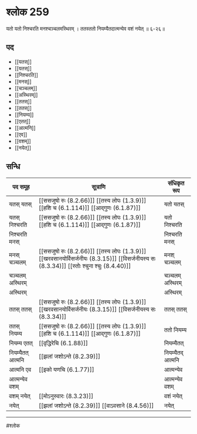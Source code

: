 # श्लोक 259

यतो यतो निश्चरति मनश्चञ्चलमस्थिरम् ।
ततस्ततो नियम्यैतदात्मन्येव वशं नयेत् ॥ ६-२६॥


## पद 

- [[यतस्]]
- [[यतस्]]
- [[निश्चरति]]
- [[मनस्]]
- [[चञ्चलम्]]
- [[अस्थिरम्]]
- [[ततस्]]
- [[ततस्]]
- [[नियम्य]]
- [[एतत्]]
- [[आत्मनि]]
- [[एव]]
- [[वशम्]]
- [[नयेत्]]

## सन्धि

| पद समूह | सूत्राणि | संधिकृत रूप |
| ----- | ----- | ----- |
| यतस् यतस् |  [[ससजुषो रुः (8.2.66)]] [[तस्य लोपः (1.3.9)]] [[हशि च (6.1.114)]] [[आद्गुणः (6.1.87)]] | यतो यतस् |
| यतस् निश्चरति |  [[ससजुषो रुः (8.2.66)]] [[तस्य लोपः (1.3.9)]] [[हशि च (6.1.114)]] [[आद्गुणः (6.1.87)]] | यतो निश्चरति |
| निश्चरति मनस् |  | निश्चरति मनस् |
| मनस् चञ्चलम् |  [[ससजुषो रुः (8.2.66)]] [[तस्य लोपः (1.3.9)]] [[खरवसानयोर्विसर्जनीयः (8.3.15)]] [[विसर्जनीयस्य सः (8.3.34)]] [[स्तोः श्चुना श्चुः (8.4.40)]] | मनश् चञ्चलम् |
| चञ्चलम् अस्थिरम् |  | चञ्चलम् अस्थिरम् |
| अस्थिरम् |  | अस्थिरम् |
| ततस् ततस् |  [[ससजुषो रुः (8.2.66)]] [[तस्य लोपः (1.3.9)]] [[खरवसानयोर्विसर्जनीयः (8.3.15)]] [[विसर्जनीयस्य सः (8.3.34)]] | ततस् ततस् |
| ततस् नियम्य |  [[ससजुषो रुः (8.2.66)]] [[तस्य लोपः (1.3.9)]] [[हशि च (6.1.114)]] [[आद्गुणः (6.1.87)]] | ततो नियम्य |
| नियम्य एतत् |  [[वृद्धिरेचि (6.1.88)]] | नियम्यैतत् |
| नियम्यैतत् आत्मनि |  [[झलां जशोऽन्ते (8.2.39)]] | नियम्यैतद् आत्मनि |
| आत्मनि एव |  [[इको यणचि (6.1.77)]] | आत्मन्येव |
| आत्मन्येव वशम् |  | आत्मन्येव वशम् |
| वशम् नयेत् |  [[मोऽनुस्वारः (8.3.23)]] | वशं नयेत् |
| नयेत् |  [[झलां जशोऽन्ते (8.2.39)]] [[वाऽवसाने (8.4.56)]] | नयेत् |


---

#श्लोक